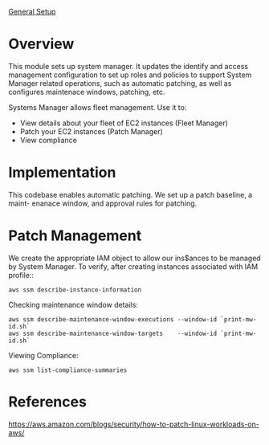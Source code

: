 [General Setup](../README.md)

# Overview

This module sets up system manager.  It updates the identify and access management 
configuration to set up roles and policies to support System Manager related operations, 
such as automatic patching, as well as configures maintenace windows, patching, etc.

Systems Manager allows fleet management.  Use it to:

* View details about your fleet of EC2 instances (Fleet Manager)
* Patch your EC2 instances (Patch Manager)
* View compliance 

# Implementation

This codebase enables automatic patching.  We set up a patch baseline, a maint-
enanace window, and approval rules for patching.

# Patch Management 

We create the appropriate IAM object to allow our ins$ances to be managed by System Manager.  To verify,
after creating instances associated with IAM profile::

```
aws ssm describe-instance-information
```

Checking maintenance window details:

```
aws ssm describe-maintenance-window-executions --window-id `print-mw-id.sh`
aws ssm describe-maintenance-window-targets    --window-id `print-mw-id.sh`
```

Viewing Compliance:

```
aws ssm list-compliance-summaries
```

# References 

https://aws.amazon.com/blogs/security/how-to-patch-linux-workloads-on-aws/